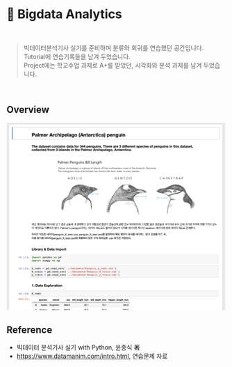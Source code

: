 # 🍑 Bigdata Analytics
<br>

> 빅데이터분석기사 실기를 준비하며 분류와 회귀를 연습했던 공간입니다. <br> Tutorial에 연습기록들을 남겨 두었습니다.
<br> Project에는 학교수업 과제로 A+를 받았던, 시각화와 분석 과제를 남겨 두었습니다.

<br>

## Overview

![](./Images/ReadmeSample.png)

## Reference

- 빅데이터 분석기사 실기 with Python, 윤종식 著
- https://www.datamanim.com/intro.html, 연습문제 자료